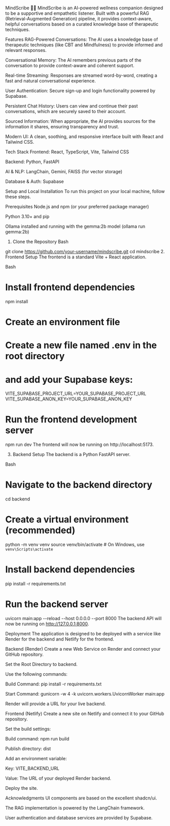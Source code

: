 MindScribe 🧠✨
MindScribe is an AI-powered wellness companion designed to be a supportive and empathetic listener. Built with a powerful RAG (Retrieval-Augmented Generation) pipeline, it provides context-aware, helpful conversations based on a curated knowledge base of therapeutic techniques.



Features
RAG-Powered Conversations: The AI uses a knowledge base of therapeutic techniques (like CBT and Mindfulness) to provide informed and relevant responses.

Conversational Memory: The AI remembers previous parts of the conversation to provide context-aware and coherent support.

Real-time Streaming: Responses are streamed word-by-word, creating a fast and natural conversational experience.

User Authentication: Secure sign-up and login functionality powered by Supabase.

Persistent Chat History: Users can view and continue their past conversations, which are securely saved to their account.

Sourced Information: When appropriate, the AI provides sources for the information it shares, ensuring transparency and trust.

Modern UI: A clean, soothing, and responsive interface built with React and Tailwind CSS.

Tech Stack
Frontend: React, TypeScript, Vite, Tailwind CSS

Backend: Python, FastAPI

AI & NLP: LangChain, Gemini, FAISS (for vector storage)

Database & Auth: Supabase

Setup and Local Installation
To run this project on your local machine, follow these steps.

Prerequisites
Node.js and npm (or your preferred package manager)

Python 3.10+ and pip

Ollama installed and running with the gemma:2b model (ollama run gemma:2b)

1. Clone the Repository
Bash

git clone https://github.com/your-username/mindscribe.git
cd mindscribe
2. Frontend Setup
The frontend is a standard Vite + React application.

Bash

# Install frontend dependencies
npm install

# Create an environment file
# Create a new file named .env in the root directory
# and add your Supabase keys:
VITE_SUPABASE_PROJECT_URL=YOUR_SUPABASE_PROJECT_URL
VITE_SUPABASE_ANON_KEY=YOUR_SUPABASE_ANON_KEY

# Run the frontend development server
npm run dev
The frontend will now be running on http://localhost:5173.

3. Backend Setup
The backend is a Python FastAPI server.

Bash

# Navigate to the backend directory
cd backend

# Create a virtual environment (recommended)
python -m venv venv
source venv/bin/activate  # On Windows, use `venv\Scripts\activate`

# Install backend dependencies
pip install -r requirements.txt

# Run the backend server
uvicorn main:app --reload --host 0.0.0.0 --port 8000
The backend API will now be running on http://127.0.0.1:8000.

Deployment
The application is designed to be deployed with a service like Render for the backend and Netlify for the frontend.

Backend (Render)
Create a new Web Service on Render and connect your GitHub repository.

Set the Root Directory to backend.

Use the following commands:

Build Command: pip install -r requirements.txt

Start Command: gunicorn -w 4 -k uvicorn.workers.UvicornWorker main:app

Render will provide a URL for your live backend.

Frontend (Netlify)
Create a new site on Netlify and connect it to your GitHub repository.

Set the build settings:

Build command: npm run build

Publish directory: dist

Add an environment variable:

Key: VITE_BACKEND_URL

Value: The URL of your deployed Render backend.

Deploy the site.

Acknowledgments
UI components are based on the excellent shadcn/ui.

The RAG implementation is powered by the LangChain framework.

User authentication and database services are provided by Supabase.
